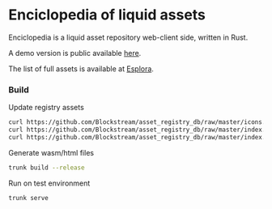 Enciclopedia of liquid assets
===

Enciclopedia is a liquid asset repository web-client side, written in Rust.


A demo version is public available [here](https://enciclopedia.lvaccaro.com).

The list of full assets is available at [Esplora](https://blockstream.info/liquid/assets).

### Build
Update registry assets
```bash
curl https://github.com/Blockstream/asset_registry_db/raw/master/icons.json  -L > assets/liquid_icons.json
curl https://github.com/Blockstream/asset_registry_db/raw/master/index.json  -L > assets/liquid_assets.json
curl https://github.com/Blockstream/asset_registry_db/raw/master/index.minimal.json  -L > assets/liquid_assets_minimal.json
```
Generate wasm/html files
```bash
trunk build --release
```
Run on test environment
```bash
trunk serve
```
